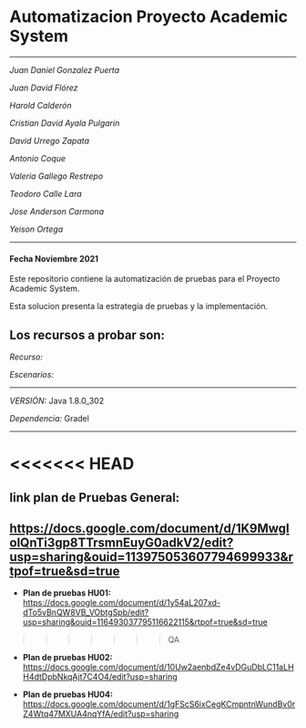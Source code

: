 # Automatizacion Proyecto Academic System

-----------------------------------

*Juan Daniel Gonzalez Puerta*

*Juan David Flórez*

*Harold Calderón*

*Cristian David Ayala Pulgarin* 

*David Urrego Zapata*

*Antonio Coque*

*Valeria Gallego Restrepo* 

*Teodoro Calle Lara*

*Jose Anderson Carmona* 

*Yeison Ortega*


-----------------------------------
#### Fecha Noviembre 2021

Este repositorio contiene la automatización de pruebas para el Proyecto Academic System.


Esta solucion presenta la estrategia de pruebas y la implementación.

Los recursos a probar son:
-------------------------

*Recurso:* 


*Escenarios:* 


----------------------------------------
*VERSIÓN:* Java 1.8.0_302

*Dependencia:* Gradel

----------------------------------------

<<<<<<< HEAD
=======
## **link plan de Pruebas General:**

https://docs.google.com/document/d/1K9MwgIolQnTi3gp8TTrsmnEuyG0adkV2/edit?usp=sharing&ouid=113975053607794699933&rtpof=true&sd=true
----------------------------------------
- **Plan de pruebas HU01:**
https://docs.google.com/document/d/1y54aL207xd-dTo5vBnQW8VB_VObtgSpb/edit?usp=sharing&ouid=116493037795116622115&rtpof=true&sd=true
>>>>>>> QA

- **Plan de pruebas HU02:**
https://docs.google.com/document/d/10Uw2aenbdZe4vDGuDbLC11aLHH4dtDpbNkqAjt7C4O4/edit?usp=sharing

- **Plan de pruebas HU04:**
https://docs.google.com/document/d/1gFScS6ixCegKCmpntnWundBv0rZ4Wtq47MXUA4nqYfA/edit?usp=sharing




